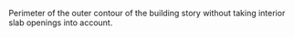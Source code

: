 ﻿Perimeter of the outer contour of the building story without taking interior slab openings into account.